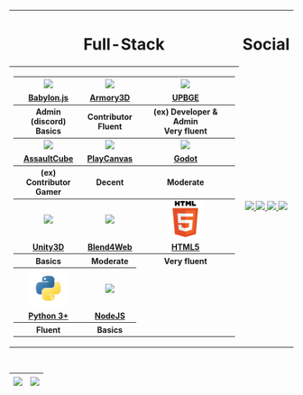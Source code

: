 <table align="center">
  <tr>
    <th><h1>Full-Stack</h1>
    <th><h1>Social</h1></th>
  </tr>
  <tr>
    <th>
      <!-- FULL-STACK -->
      <table>
        <!-- IMG 1-3 -->
        <tr>
          <th align="center"><img src="https://avatars.githubusercontent.com/u/4855800?s=200&v=4" width=64 /></th>
          <th align="center"><img src="https://avatars.githubusercontent.com/u/20436620?s=200&v=4" width=64 /></th>
          <th align="center"><img src="https://avatars.githubusercontent.com/u/16006310?s=200&v=4" width=64 /></th>
        </tr>
        <!-- TITLE 1-3 -->
        <tr>
          <td align="center"><a href="https://www.babylonjs.com">Babylon.js</a></td>
          <td align="center"><a href="https://www.armory3d.org">Armory3D</a></td>
          <td align="center"><a href="https://www.upbge.org">UPBGE</a></td>
        </tr>
        <!-- STATUS 1-3 -->
        <tr>
          <th align="center">Admin (discord)<br />Basics</th>
          <th align="center">Contributor<br />Fluent</th>
          <th align="center">(ex) Developer & Admin<br />Very fluent</th>
        </tr>
        <!-- IMG 4-6 -->
        <tr>
          <th align="center"><img src="https://avatars.githubusercontent.com/u/5957666?s=200&v=4" width=64 /></th>
          <th align="center"><img src="https://avatars.githubusercontent.com/u/1030579?s=200&v=4" width=64 /></th>
          <th align="center"><img src="https://avatars.githubusercontent.com/u/6318500?s=200&v=4" width=64 /></th>
        </tr>
        <!-- TITLE 4-6 -->
        <tr>
          <td align="center"><a href="https://assault.cubers.net">AssaultCube</a></td>
          <td align="center"><a href="https://www.playcanvas.com">PlayCanvas</a></td>
          <td align="center"><a href="https://www.godotengine.org">Godot</a></td>
        </tr>
        <!-- STATUS 4-6 -->
        <tr>
          <th align="center">(ex) Contributor<br />Gamer</th>
          <th align="center"align="center">Decent</th>
          <th align="center">Moderate</th>
        </tr>
        <!-- IMG 7-9 -->
        <tr>
          <th align="center"><img src="https://avatars.githubusercontent.com/u/13039680?s=200&v=4" width=64 /></th>
          <th align="center"><img src="https://avatars.githubusercontent.com/u/7070926?s=200&v=4" width=64 /></th>
          <th align="center"><img src="https://raw.githubusercontent.com/github/explore/80688e429a7d4ef2fca1e82350fe8e3517d3494d/topics/html/html.png" width=64 /></th>
        </tr>
        <!-- TITLE 7-9 -->
        <tr>
          <td align="center"><a href="https://www.unity3d.com">Unity3D</a></td>
          <td align="center"><a href="https://www.blend4web.com">Blend4Web</a></td>
          <td align="center"><a href="https://developer.mozilla.org">HTML5</a></td>
        </tr>
        <!-- STATUS 7-9 -->
        <tr>
          <th align="center">Basics</th>
          <th align="center">Moderate</th>
          <th align="center">Very fluent</th>
        </tr>
        <!-- IMG 10 -->
        <tr>
          <th align="center"><img src="https://raw.githubusercontent.com/github/explore/80688e429a7d4ef2fca1e82350fe8e3517d3494d/topics/python/python.png" width=64 /></th>
          <th align="center"><img src="https://avatars.githubusercontent.com/u/9950313?s=200&v=4" width=64 /></th>
        </tr>
        <!-- TITLE 10 -->
        <tr>
          <td align="center"><a href="https://www.python.org">Python 3+</a></td>
          <td align="center"><a href="https://www.nodejs.org">NodeJS</td>
        </tr>
        <!-- STATUS 10 -->
        <tr>
          <th align="center">Fluent</th>
          <th align="center">Basics</th>
        </tr>
      </table>
      <!-- SOCIAL LINKS -->
      <td align="center">
        <a href="https://discord.gg/rtpFtwnZCq">
          <img src="https://img.shields.io/badge/discord-%23E60023.svg?&color=darkslateblue&style=for-the-badge&logo=discord&logoColor=white" />
        </a>
        <a href="https://www.youtube.com/channel/UCPnPW3BMq3Lv--L6XFoVfLA">
          <img src="https://img.shields.io/badge/youtube-%23E60023.svg?&style=for-the-badge&logo=youtube&logoColor=white" />
        </a>
        <a href="https://www.twitter.com/rpaladin_01">
          <img src="https://img.shields.io/badge/twitter-%23E60023.svg?&color=blue&style=for-the-badge&logo=twitter&logoColor=white" />
        </a>
        <a href="https://www.reddit.com/u/randompandagames">
          <img src="https://img.shields.io/badge/reddit-%23E60023.svg?&color=darkorange&style=for-the-badge&logo=reddit&logoColor=white" />
        </a>
      </td>
    </th>
  </tr>
</table>
<br />

<!-- <table align="center">
  <tr align="center">
    <img align="center" src="https://github-readme-stats.vercel.app/api?username=rpaladin&theme=dark&show_icons=true" alt="rpaladin's github stats" />
  </tr>
  <tr align="center">
    <img align="center" src="https://github-readme-stats.vercel.app/api/top-langs/?username=rpaladin&layout=compact&theme=dark&show_icons=true" />
  </tr>
</table> -->

|  <img align="center" src="https://github-readme-stats.vercel.app/api/top-langs/?username=rpaladin&layout=compact&theme=ayu-mirage&show_icons=true" /> | <img align="center" src="https://github-readme-stats.vercel.app/api?username=rpaladin&theme=ayu-mirage&show_icons=true" />
| ------------- | ------------- |
